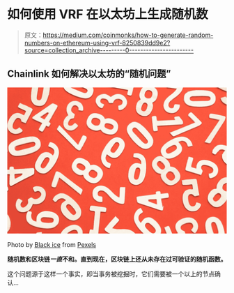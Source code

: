 # 如何使用 VRF 在以太坊上生成随机数

> 原文：<https://medium.com/coinmonks/how-to-generate-random-numbers-on-ethereum-using-vrf-8250839dd9e2?source=collection_archive---------0----------------------->

## Chainlink 如何解决以太坊的“随机问题”

![](img/1190f05dc29db372e4869023ab20b10c.png)

Photo by [Black ice](https://www.pexels.com/@black-ice-551383?utm_content=attributionCopyText&utm_medium=referral&utm_source=pexels) from [Pexels](https://www.pexels.com/photo/lots-of-numbers-1314543/?utm_content=attributionCopyText&utm_medium=referral&utm_source=pexels)

**随机数和区块链*一直*不和。直到现在，区块链上还从未存在过可验证的随机函数。**

这个问题源于这样一个事实，即当事务被挖掘时，它们需要被一个以上的节点确认…